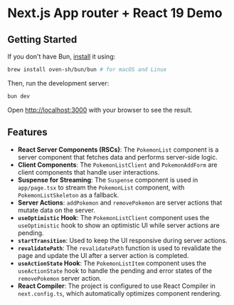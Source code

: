 # Next.js App router + React 19 Demo

## Getting Started

If you don't have Bun, [install](https://bun.com/docs/installation) it using:

```bash
brew install oven-sh/bun/bun # for macOS and Linux
```

Then, run the development server:

```bash
bun dev
```

Open [http://localhost:3000](http://localhost:3000) with your browser to see the result.

## Features

- **React Server Components (RSCs)**: The `PokemonList` component is a server component that fetches data and performs server-side logic.
- **Client Components**: The `PokemonListClient` and `PokemonAddForm` are client components that handle user interactions.
- **Suspense for Streaming**: The `Suspense` component is used in `app/page.tsx` to stream the `PokemonList` component, with `PokemonListSkeleton` as a fallback.
- **Server Actions**: `addPokemon` and `removePokemon` are server actions that mutate data on the server.
- **`useOptimistic` Hook**: The `PokemonListClient` component uses the `useOptimistic` hook to show an optimistic UI while server actions are pending.
- **`startTransition`**: Used to keep the UI responsive during server actions.
- **`revalidatePath`**: The `revalidatePath` function is used to revalidate the page and update the UI after a server action is completed.
- **`useActionState` Hook**: The `PokemonListItem` component uses the `useActionState` hook to handle the pending and error states of the `removePokemon` server action.
- **React Compiler**: The project is configured to use React Compiler in `next.config.ts`, which automatically optimizes component rendering.
